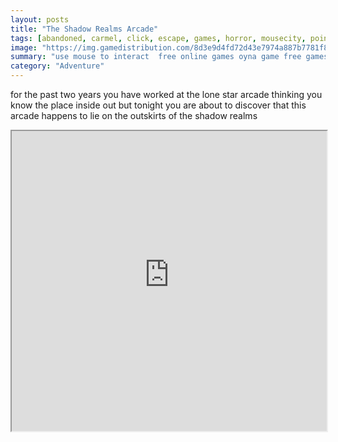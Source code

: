```yaml
---
layout: posts
title: "The Shadow Realms Arcade"
tags: [abandoned, carmel, click, escape, games, horror, mousecity, point, quest, room, scary, shadow, thriller, free, online, games, oyna, game, free, games, play, play, games]
image: "https://img.gamedistribution.com/8d3e9d4fd72d43e7974a887b7781f801.jpg"
summary: "use mouse to interact  free online games oyna game free games play play games"
category: "Adventure"
---
```


for the past two years you have worked at the lone star arcade thinking you know the place inside out but tonight you are about to discover that this arcade happens to lie on the outskirts of the shadow realms

<iframe width="100%" height="480px;" src="https://flash.gamedistribution.com?game=8d3e9d4fd72d43e7974a887b7781f801"></iframe>